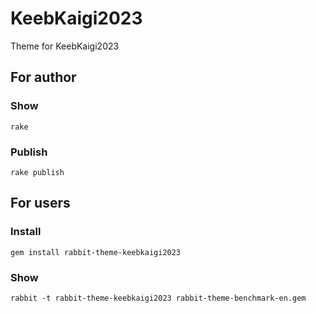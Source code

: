 # KeebKaigi2023

Theme for KeebKaigi2023

## For author

### Show

    rake

### Publish

    rake publish

## For users

### Install

    gem install rabbit-theme-keebkaigi2023

### Show

    rabbit -t rabbit-theme-keebkaigi2023 rabbit-theme-benchmark-en.gem

